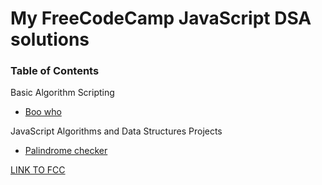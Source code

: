 <h1>My FreeCodeCamp JavaScript DSA solutions</h1>

<h3>Table of Contents</h3>
<p>Basic Algorithm Scripting</p>
<ul>
  <li><a href="https://github.com/kulmarcin/freeCodeCamp-JavaScript-DSA/tree/main/booWho">Boo who</a></li> 
</ul>
<p>JavaScript Algorithms and Data Structures Projects</p>
<ul>
  <li><a href="https://github.com/kulmarcin/freeCodeCamp-JavaScript-DSA/tree/main/palindromeChecker">Palindrome checker</a></li> 
</ul>
<a href="https://www.freecodecamp.org/learn/javascript-algorithms-and-data-structures">LINK TO FCC</a>
